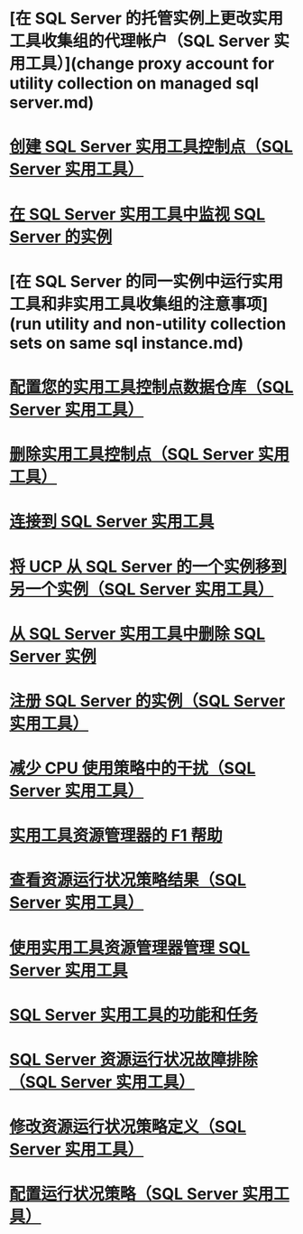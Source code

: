 # [在 SQL Server 的托管实例上更改实用工具收集组的代理帐户（SQL Server 实用工具）](change proxy account for utility collection on managed sql server.md)
# [创建 SQL Server 实用工具控制点（SQL Server 实用工具）](create-a-sql-server-utility-control-point-sql-server-utility.md)
# [在 SQL Server 实用工具中监视 SQL Server 的实例](monitor-instances-of-sql-server-in-the-sql-server-utility.md)
# [在 SQL Server 的同一实例中运行实用工具和非实用工具收集组的注意事项](run utility and non-utility collection sets on same sql instance.md)
# [配置您的实用工具控制点数据仓库（SQL Server 实用工具）](configure-your-utility-control-point-data-warehouse-sql-server-utility.md)
# [删除实用工具控制点（SQL Server 实用工具）](remove-a-utility-control-point-sql-server-utility.md)
# [连接到 SQL Server 实用工具](connect-to-a-sql-server-utility.md)
# [将 UCP 从 SQL Server 的一个实例移到另一个实例（SQL Server 实用工具）](move-a-ucp-from-one-instance-of-sql-server-to-another-sql-server-utility.md)
# [从 SQL Server 实用工具中删除 SQL Server 实例](remove-an-instance-of-sql-server-from-the-sql-server-utility.md)
# [注册 SQL Server 的实例（SQL Server 实用工具）](enroll-an-instance-of-sql-server-sql-server-utility.md)
# [减少 CPU 使用策略中的干扰（SQL Server 实用工具）](reduce-noise-in-cpu-utilization-policies-sql-server-utility.md)
# [实用工具资源管理器的 F1 帮助](实用工具资源管理器的-f1-帮助.md)
# [查看资源运行状况策略结果（SQL Server 实用工具）](view-resource-health-policy-results-sql-server-utility.md)
# [使用实用工具资源管理器管理 SQL Server 实用工具](use-utility-explorer-to-manage-the-sql-server-utility.md)
# [SQL Server 实用工具的功能和任务](sql-server-utility-features-and-tasks.md)
# [SQL Server 资源运行状况故障排除（SQL Server 实用工具）](troubleshoot-sql-server-resource-health-sql-server-utility.md)
# [修改资源运行状况策略定义（SQL Server 实用工具）](modify-a-resource-health-policy-definition-sql-server-utility.md)
# [配置运行状况策略（SQL Server 实用工具）](configure-health-policies-sql-server-utility.md)
